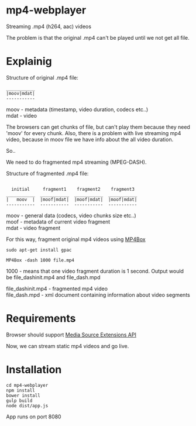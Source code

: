 # mp4-webplayer
Streaming .mp4 (h264, aac) videos 

The problem is that the original .mp4 can't be played until we not get all file. 

# Explainig

Structure of original .mp4 file: 
```
___________
|moov|mdat|
-----------
```

moov - metadata (timestamp, video duration, codecs etc..)  
mdat - video  

The browsers can get chunks of file, but can't play them because they need 'moov' for every chunk. Also, there is a problem with live streaming mp4 video, because in moov file we have info about the all video duration. 

So.. 

We need to do fragmented mp4 streaming (MPEG-DASH). 

Structure of fragmented .mp4 file: 
```

  initial     fragment1    fragment2    fragment3 
___________  ___________  ___________  ___________
|   moov  |  |moof|mdat|  |moof|mdat|  |moof|mdat|
-----------  -----------  -----------  -----------
```

moov - general data (codecs, video chunks size etc..)   
moof - metadata of current video fragment  
mdat - video fragment  

For this way, fragment original mp4 videos using [MP4Box](https://gpac.wp.imt.fr/2012/02/01/dash-support/) 

```
sudo apt-get install gpac

MP4Box -dash 1000 file.mp4
```

1000 - means that one video fragment duration is 1 second. 
Output would be file_dashinit.mp4 and file_dash.mpd 

file_dashinit.mp4 - fragmented mp4 video  
file_dash.mpd - xml document containing information about video segments  

# Requirements
Browser should support [Media Source Extensions API](https://www.w3.org/TR/media-source/) 

Now, we can stream static mp4 videos and go live. 


# Installation

```
cd mp4-webplayer
npm install
bower install
gulp build 
node dist/app.js
```

App runs on port 8080 
